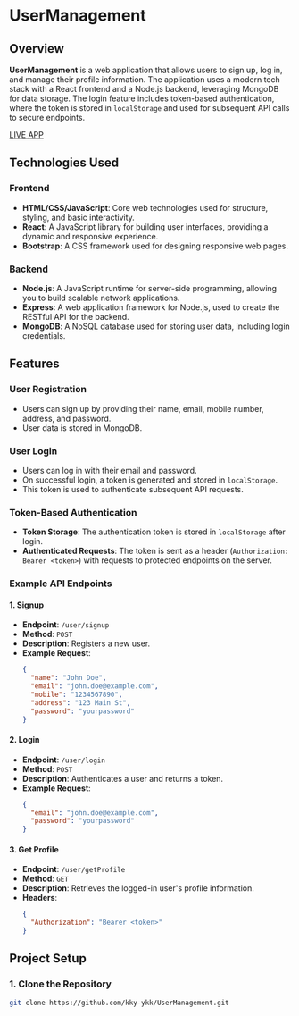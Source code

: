 # UserManagement

## Overview

**UserManagement** is a web application that allows users to sign up, log in, and manage their profile information. The application uses a modern tech stack with a React frontend and a Node.js backend, leveraging MongoDB for data storage. The login feature includes token-based authentication, where the token is stored in `localStorage` and used for subsequent API calls to secure endpoints.

<a href="https://usermanagement-69ja.onrender.com/">LIVE APP</a>

## Technologies Used

### Frontend
- **HTML/CSS/JavaScript**: Core web technologies used for structure, styling, and basic interactivity.
- **React**: A JavaScript library for building user interfaces, providing a dynamic and responsive experience.
- **Bootstrap**: A CSS framework used for designing responsive web pages.

### Backend
- **Node.js**: A JavaScript runtime for server-side programming, allowing you to build scalable network applications.
- **Express**: A web application framework for Node.js, used to create the RESTful API for the backend.
- **MongoDB**: A NoSQL database used for storing user data, including login credentials.

## Features

### User Registration
- Users can sign up by providing their name, email, mobile number, address, and password.
- User data is stored in MongoDB.

### User Login
- Users can log in with their email and password.
- On successful login, a token is generated and stored in `localStorage`.
- This token is used to authenticate subsequent API requests.

### Token-Based Authentication
- **Token Storage**: The authentication token is stored in `localStorage` after login.
- **Authenticated Requests**: The token is sent as a header (`Authorization: Bearer <token>`) with requests to protected endpoints on the server.

### Example API Endpoints

#### 1. **Signup**
   - **Endpoint**: `/user/signup`
   - **Method**: `POST`
   - **Description**: Registers a new user.
   - **Example Request**:
     ```json
     {
       "name": "John Doe",
       "email": "john.doe@example.com",
       "mobile": "1234567890",
       "address": "123 Main St",
       "password": "yourpassword"
     }
     ```

#### 2. **Login**
   - **Endpoint**: `/user/login`
   - **Method**: `POST`
   - **Description**: Authenticates a user and returns a token.
   - **Example Request**:
     ```json
     {
       "email": "john.doe@example.com",
       "password": "yourpassword"
     }
     ```

#### 3. **Get Profile**
   - **Endpoint**: `/user/getProfile`
   - **Method**: `GET`
   - **Description**: Retrieves the logged-in user's profile information.
   - **Headers**:
     ```json
     {
       "Authorization": "Bearer <token>"
     }
     ```

## Project Setup

### 1. Clone the Repository
```bash
git clone https://github.com/kky-ykk/UserManagement.git
